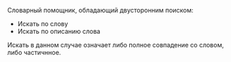 Словарный помощник, обладающий двусторонним поиском:
- Искать по слову
- Искать по описанию слова

Искать в данном случае означает либо полное совпадение со словом, либо частичнное.